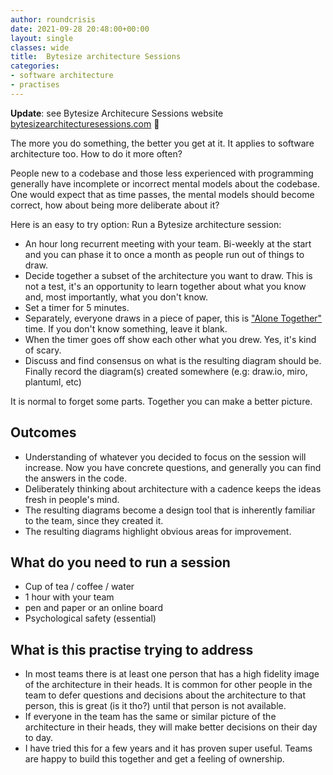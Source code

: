 ```yaml
---
author: roundcrisis
date: 2021-09-28 20:48:00+00:00
layout: single
classes: wide
title:  Bytesize architecture Sessions
categories:
- software architecture
- practises
---
```


**Update**: see Bytesize Architecure Sessions website [bytesizearchitecturesessions.com](https://bytesizearchitecturesessions.com/) 🎉

The more you do something, the better you get at it. It applies to software architecture too. How to do it more often?

People new to a codebase and those less experienced with programming generally have incomplete or incorrect mental models about the codebase.  One would expect that as time passes, the mental models should become correct, how about being more deliberate about it?

Here is an easy to try option: Run a Bytesize architecture session:

* An hour long recurrent meeting with your team. Bi-weekly at the start and you can phase it to once a month as people run out of things to draw.
* Decide together a subset of the architecture you want to draw. This is not a test, it's an opportunity to learn together about what you know and, most importantly, what you don't know.  
* Set a timer for 5  minutes.
* Separately, everyone draws in a piece of paper, this is ["Alone Together"](http://www.roundcrisis.com/2022/10/01/the-power-of-alone-together/) time. If you don't know something, leave it blank. 
* When the timer goes off show each other what you drew. Yes, it's kind of scary.
* Discuss and find consensus on what is the resulting diagram should be. Finally record the diagram(s) created somewhere (e.g: draw.io, miro, plantuml, etc)

It is normal to forget some parts. Together you can make a better picture.

## Outcomes 

* Understanding of whatever you decided to focus on the session will increase. Now you have concrete questions, and generally you can find the answers in the code.
* Deliberately thinking about architecture with a cadence keeps the ideas fresh in people's mind.
* The resulting diagrams become a design tool that is inherently familiar to the team, since they created it.  
* The resulting diagrams highlight obvious areas for improvement.


## What do you need to run a session

* Cup of tea / coffee / water
* 1 hour with your team
* pen and paper or an online board
* Psychological safety (essential)



## What is this practise trying to address

* In most teams there is at least one person that has a high fidelity image of the architecture in their heads. It is common for other people in the team to defer questions and decisions about the architecture to that person, this is great (is it tho?) until that person is not available. 
* If everyone in the team has the same or similar picture of the architecture in their heads, they will make better decisions on their day to day.
* I have tried this for a few years and it has proven super useful. Teams are happy to build this together and get a feeling of ownership. 


